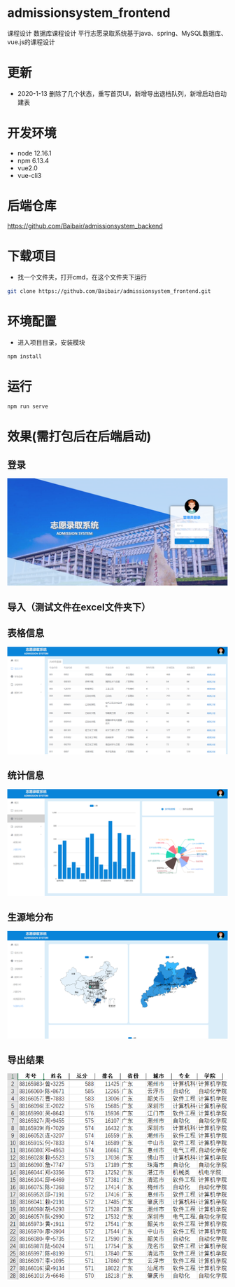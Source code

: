 
# admissionsystem_frontend
课程设计 数据库课程设计 平行志愿录取系统基于java、spring、MySQL数据库、vue.js的课程设计

# 更新
* 2020-1-13 
  删除了几个状态，重写首页UI，新增导出退档队列，新增启动自动建表
  
# 开发环境
* node 12.16.1
* npm 6.13.4
* vue2.0
* vue-cli3

# 后端仓库
https://github.com/Baibair/admissionsystem_backend

# 下载项目
* 找一个文件夹，打开cmd，在这个文件夹下运行
```bash
git clone https://github.com/Baibair/admissionsystem_frontend.git
```

# 环境配置

* 进入项目目录，安装模块
```bash
npm install
```

# 运行
```bash
npm run serve
```

# 效果(需打包后在后端启动)
## 登录
![img](https://github.com/Baibair/admissionsystem_backend/blob/master/images/Snipaste_2020-10-26_13-34-25.png)
## 导入（测试文件在excel文件夹下）
## 表格信息
![img](https://github.com/Baibair/admissionsystem_backend/blob/master/images/Snipaste_2020-10-26_13-38-37.png)
## 统计信息
![img](https://github.com/Baibair/admissionsystem_backend/blob/master/images/Snipaste_2020-10-26_13-39-28.png)
## 生源地分布
![img](https://github.com/Baibair/admissionsystem_backend/blob/master/images/Snipaste_2020-10-26_13-40-11.png)
## 导出结果
![img](https://github.com/Baibair/admissionsystem_backend/blob/master/images/Snipaste_2020-10-26_13-41-04.png)

